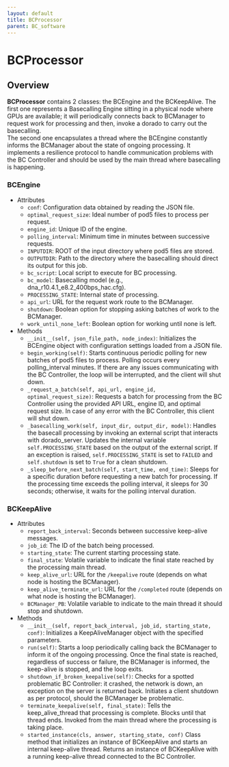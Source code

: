 ```yaml
---
layout: default
title: BCProcessor
parent: BC_software
---
```

# BCProcessor

## Overview
**BCProcessor** contains 2 classes: the BCEngine and the BCKeepAlive. The first one represents a Basecalling Engine sitting in a physical node where GPUs are available; it will periodically connects back to BCManager to request work for processing and then, invoke a dorado to carry out the basecalling.  
The second one encapsulates a thread where the BCEngine constantly informs the BCManager about the state of ongoing processing. It implements a resilience protocol to handle communication problems with the BC Controller and should be used by the main thread where basecalling is happening.


### BCEngine
- Attributes
  - `conf`: Configuration data obtained by reading the JSON file.
  - `optimal_request_size`: Ideal number of pod5 files to process per request.
  - `engine_id`: Unique ID of the engine.
  - `polling_interval`: Minimum time in minutes between successive requests.
  - `INPUTDIR`: ROOT of the input directory where pod5 files are stored.
  - `OUTPUTDIR`: Path to the directory where the basecalling should direct its output for this job.
  - `bc_script`: Local script to execute for BC processing.
  - `bc_model`: Basecalling model (e.g., dna_r10.4.1_e8.2_400bps_hac.cfg).
  - `PROCESSING_STATE`: Internal state of processing.
  - `api_url`: URL for the request work route to the BCManager.
  - `shutdown`: Boolean option for stopping asking batches of work to the BCManager.
  - `work_until_none_left`: Boolean option for working until none is left.
- Methods
  - `__init__(self, json_file_path, node_index)`: Initializes the BCEngine object with configuration settings loaded from a JSON file.
  - `begin_working(self)`: Starts continuous periodic polling for new batches of pod5 files to process. Polling occurs every polling_interval minutes. If there are any issues communicating with the BC Controller, the loop will be interrupted, and the client will shut down.
  - `_request_a_batch(self, api_url, engine_id, optimal_request_size)`: Requests a batch for processing from the BC Controller using the provided API URL, engine ID, and optimal request size. In case of any error with the BC Controller, this client will shut down.
  -  `_basecalling_work(self, input_dir, output_dir, model)`: Handles the basecall processing by invoking an external script that interacts with dorado_server. Updates the internal variable `self.PROCESSING_STATE` based on the output of the external script. If an exception is raised, `self.PROCESSING_STATE` is set to `FAILED` and `self.shutdown` is set to `True` for a clean shutdown.
  - `_sleep_before_next_batch(self, start_time, end_time)`: Sleeps for a specific duration before requesting a new batch for processing. If the processing time exceeds the polling interval, it sleeps for 30 seconds; otherwise, it waits for the polling interval duration.

### BCKeepAlive
- Attributes
  - `report_back_interval`: Seconds between successive keep-alive messages.
  - `job_id`: The ID of the batch being processed.
  - `starting_state`: The current starting processing state.
  - `final_state`: Volatile variable to indicate the final state reached by the processing main thread.
  - `keep_alive_url`: URL for the `/keepalive` route (depends on what node is hosting the BCManager).
  - `keep_alive_terminate_url`: URL for the `/completed` route (depends on what node is hosting the BCManager).
  - `BCManager_PB`: Volatile variable to indicate to the main thread it should stop and shutdown.
- Methods
  - `__init__(self, report_back_interval, job_id, starting_state, conf)`: Initializes a KeepAliveManager object with the specified parameters.
  - `run(self)`: Starts a loop periodically calling back the BCManager to inform it of the ongoing processing. Once the final state is reached, regardless of success or failure, the BCManager is informed, the keep-alive is stopped, and the loop exits.
  - `shutdown_if_broken_keepalive(self)`: Checks for a spotted problematic BC Controller: it crashed, the network is down, an exception on the server is returned back. Initiates a client shutdown as per protocol, should the BCManager be problematic.
  - `terminate_keepalive(self, final_state)`: Tells the keep_alive_thread that processing is complete. Blocks until that thread ends. Invoked from the main thread where the processing is taking place.
  - `started_instance(cls, answer, starting_state, conf)` Class method that initializes an instance of BCKeepAlive and starts an internal keep-alive thread. Returns an instance of BCKeepAlive with a running keep-alive thread connected to the BC Controller.

